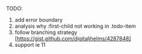 TODO:

1. add error boundary
2. analysis why :first-child not working in .todo-item
3. follow branching strategy [https://gist.github.com/digitaljhelms/4287848]
4. support ie 11
